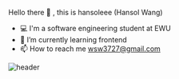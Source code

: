 Hello there 👋 , this is hansoleee (Hansol Wang)
- 💻 I'm a software engineering student at EWU
- 🌱 I’m currently learning frontend
- 📫 How to reach me wsw3727@gmail.com


![header](https://capsule-render.vercel.app/api?type=waving&color=auto&height=300&section=header&text=han%50sol&fontSize=70)
